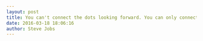 ```yaml
---
layout: post
title: You can't connect the dots looking forward. You can only connect them looking backwards. 
date: 2016-03-18 18:06:16
author: Steve Jobs
---
```

